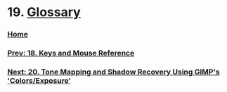 # 19. [Glossary](./19-glossary.md)

### [Home](./00-home.md)
### [Prev: 18. Keys and Mouse Reference](./18-00-keys-and-mouse-reference.md)
### [Next: 20. Tone Mapping and Shadow Recovery Using GIMP's 'Colors/Exposure'](./20-00-tone-mapping-and-shadow-recovery-using-gimp-colors-exposure.md)